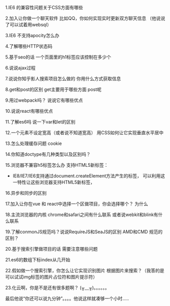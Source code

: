 1.IE6  的兼容性问题关于CSS方面有哪些

2.加入让你做一个聊天软件   比如QQ，你如何实现实时更新双方聊天信息   （他说说了可以试着用websql）

3.IE6 不支持apocity怎么办

4.了解哪些HTTP状态码      

5.基于seo的话   一个页面里的h1标签应该控制在多少个

6.说说ajax过程

7.说说你知乎影人搜索项目怎么做的     你用什么方式获取信息

8.get和post的区别  get主要用于哪些方面   post呢


9.用过webpack吗？   说说它有哪些优点      

10.说说react有哪些优点

11.了解es6吗    说一下var和let的区别

12.一个元素不设定宽高（或者说不知道宽高）    用CSS如何让它实现垂直水平居中

13.怎么处理缓存问题    cookie

14.你知道doctype有几种类型以及区别吗？

15.浏览器不兼容h5标签怎么办
支持HTML5新标签：

* IE8/IE7/IE6支持通过document.createElement方法产生的标签，
可以利用这一特性让这些浏览器支持HTML5新标签，

16.异步和同步的区别

17.加入让你在vue 和 react中选择一个区做项目，你会选择哪个？  为什么

18.主流浏览器的内核    chrome和safari之间有什么联系   或者说webkit和blink有什么联系

19.了解conmonJS规范吗？说说RequireJS和SeaJS的区别                AMD和CMD 规范的区别？   

20.基于搜索引擎做项目的话   需要注意哪些问题

21.es6的数组下标index从几开始

22.假如做一个搜索引擎，你怎么让它实现识别图片   根据图片来搜索？（我答的是可以试试img标签的图片占位符和图片提示符）

23.化云啊，你是不是还有很多题啊？    (╥﹏╥)。。。。。。 

最后他说“你还可以说九分钟”。。。。他说这样就凑够一个小时..... 















